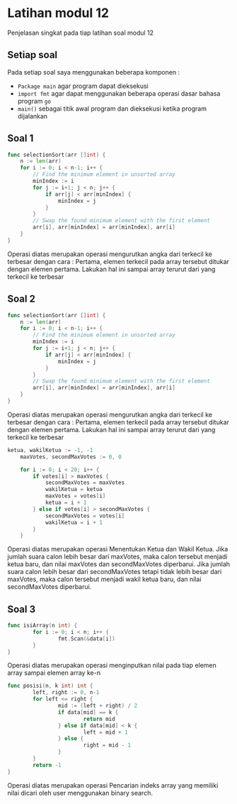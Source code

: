 # Latihan modul 12
Penjelasan singkat pada tiap latihan soal modul 12

## Setiap soal
Pada setiap soal saya menggunakan beberapa komponen :
- `Package main` agar program dapat dieksekusi
- `import fmt` agar dapat menggunakan beberapa operasi dasar bahasa program `go`
- `main()` sebagai titik awal program dan dieksekusi ketika program dijalankan

## Soal 1
```go
func selectionSort(arr []int) {
    n := len(arr)
    for i := 0; i < n-1; i++ {
        // Find the minimum element in unsorted array
        minIndex := i
        for j := i+1; j < n; j++ {
            if arr[j] < arr[minIndex] {
                minIndex = j
            }
        }
        // Swap the found minimum element with the first element
        arr[i], arr[minIndex] = arr[minIndex], arr[i]
    }
}
```
Operasi diatas merupakan operasi mengurutkan angka dari terkecil ke terbesar dengan cara : Pertama, elemen terkecil pada array tersebut ditukar dengan elemen pertama. Lakukan hal ini sampai array terurut dari yang terkecil ke terbesar

## Soal 2
```go
func selectionSort(arr []int) {
    n := len(arr)
    for i := 0; i < n-1; i++ {
        // Find the minimum element in unsorted array
        minIndex := i
        for j := i+1; j < n; j++ {
            if arr[j] < arr[minIndex] {
                minIndex = j
            }
        }
        // Swap the found minimum element with the first element
        arr[i], arr[minIndex] = arr[minIndex], arr[i]
    }
}
```
Operasi diatas merupakan operasi mengurutkan angka dari terkecil ke terbesar dengan cara : Pertama, elemen terkecil pada array tersebut ditukar dengan elemen pertama. Lakukan hal ini sampai array terurut dari yang terkecil ke terbesar

```go
ketua, wakilKetua := -1, -1
    maxVotes, secondMaxVotes := 0, 0

    for i := 0; i < 20; i++ {
        if votes[i] > maxVotes {
            secondMaxVotes = maxVotes
            wakilKetua = ketua
            maxVotes = votes[i]
            ketua = i + 1
        } else if votes[i] > secondMaxVotes {
            secondMaxVotes = votes[i]
            wakilKetua = i + 1
        }
    }
```
Operasi diatas merupakan operasi Menentukan Ketua dan Wakil Ketua. Jika jumlah suara calon lebih besar dari maxVotes, maka calon tersebut menjadi ketua baru, dan nilai maxVotes dan secondMaxVotes diperbarui. Jika jumlah suara calon lebih besar dari secondMaxVotes tetapi tidak lebih besar dari maxVotes, maka calon tersebut menjadi wakil ketua baru, dan nilai secondMaxVotes diperbarui.

## Soal 3
```go
func isiArray(n int) {
        for i := 0; i < n; i++ {
                fmt.Scan(&data[i])
        }
}
```
Operasi diatas merupakan operasi menginputkan nilai pada tiap elemen array sampai elemen array ke-n
```go
func posisi(n, k int) int {
        left, right := 0, n-1
        for left <= right {
                mid := (left + right) / 2
                if data[mid] == k {
                        return mid
                } else if data[mid] < k {
                        left = mid + 1
                } else {
                        right = mid - 1
                }
        }
        return -1
}
```
Operasi diatas merupakan operasi Pencarian indeks array yang memiliki nilai dicari oleh user menggunakan binary search.
